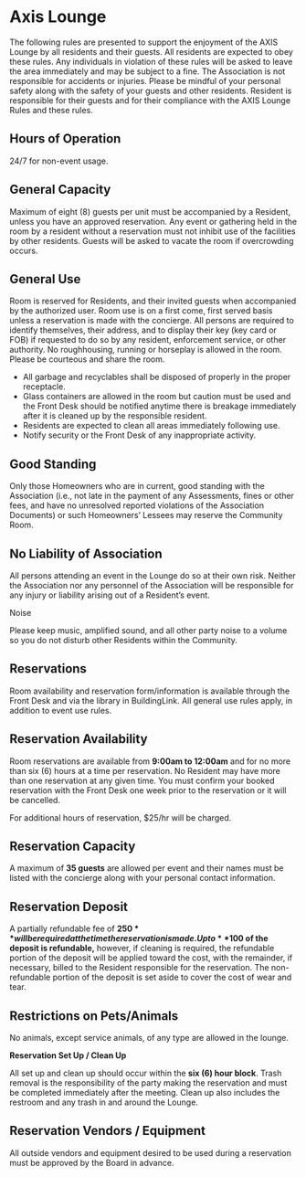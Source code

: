 # Axis Lounge

The following rules are presented to support the enjoyment of the AXIS Lounge by all residents and their guests. All residents are expected to obey these rules. Any individuals in violation of these rules will be asked to leave the area immediately and may be subject to a fine. The Association is not responsible for accidents or injuries. Please be mindful of your personal safety along with the safety of your guests and other residents.  Resident is responsible for their guests and for their compliance with the AXIS Lounge Rules and these rules. 

## **Hours of Operation**

24/7 for non-event usage. 

## **General Capacity**

Maximum of eight \(8\) guests per unit must be accompanied by a Resident, unless you have an approved reservation. Any event or gathering held in the room by a resident without a reservation must not inhibit use of the facilities by other residents. Guests will be asked to vacate the room if overcrowding occurs.

## **General Use**

Room is reserved for Residents, and their invited guests when accompanied by the authorized user.  Room use is on a first come, first served basis unless a reservation is made with the concierge. All persons are required to identify themselves, their address, and to display their key \(key card or FOB\) if requested to do so by any resident, enforcement service, or other authority. No roughhousing, running or horseplay is allowed in the room. Please be courteous and share the room.

* All garbage and recyclables shall be disposed of properly in the proper receptacle.
* Glass containers are allowed in the room but caution must be used and the Front Desk should be notified anytime there is breakage immediately after it is cleaned up by the responsible resident.
* Residents are expected to clean all areas immediately following use. 
* Notify security or the Front Desk of any inappropriate activity.

## **Good Standing**

Only those Homeowners who are in current, good standing with the Association \(i.e., not late in the payment of any Assessments, fines or other fees, and have no unresolved reported violations of the Association Documents\) or such Homeowners’ Lessees may reserve the Community Room.  

## **No Liability of Association**

All persons attending an event in the Lounge do so at their own risk.  Neither the Association nor any personnel of the Association will be responsible for any injury or liability arising out of a Resident’s event. 

Noise

Please keep music, amplified sound, and all other party noise to a volume so you do not disturb other Residents within the Community.

## **Reservations**

Room availability and reservation form/information is available through the Front Desk and via the library in BuildingLink. All general use rules apply, in addition to event use rules.

## **Reservation Availability**

Room reservations are available from **9:00am to 12:00am** and for no more than six \(6\) hours at a time per reservation. No Resident may have more than one reservation at any given time. You must confirm your booked reservation with the Front Desk one week prior to the reservation or it will be cancelled.

For additional hours of reservation, $25/hr will be charged. 

## **Reservation Capacity**

A maximum of **35 guests** are allowed per event and their names must be listed with the concierge along with your personal contact information.

## **Reservation Deposit**

A partially refundable fee of **$250** will be required at the time the reservation is made.  Up to **$100 of the deposit is refundable,** however, if cleaning is required, the refundable portion of the deposit will be applied toward the cost, with the remainder, if necessary, billed to the Resident responsible for the reservation. The non-refundable portion of the deposit is set aside to cover the cost of wear and tear.  

## **Restrictions on Pets/Animals**

No animals, except service animals, of any type are allowed in the lounge.

**Reservation Set Up / Clean Up**

All set up and clean up should occur within the **six \(6\) hour block**. Trash removal is the responsibility of the party making the reservation and must be completed immediately after the meeting. Clean up also includes the restroom and any trash in and around the Lounge. 

## **Reservation Vendors / Equipment**

All outside vendors and equipment desired to be used during a reservation must be approved by the Board in advance. 

